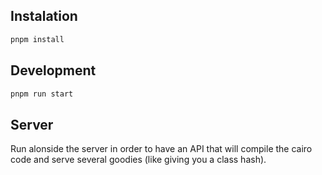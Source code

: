 ## Instalation

```bash
pnpm install
``` 
  
## Development

```bash
pnpm run start
```
 
## Server

Run alonside the server in order to have an API that will compile the cairo code and serve several goodies (like giving you a class hash).
